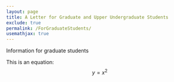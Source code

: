 ```yaml
---
layout: page
title: A Letter for Graduate and Upper Undergraduate Students
exclude: true
permalink: /ForGraduateStudents/
usemathjax: true
---
```


Information for graduate students

This is an equation:  $$y = x^2$$
